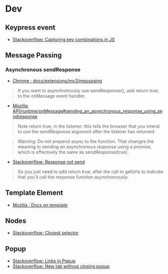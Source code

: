 # Dev

## Keypress event
+ [Stackoverflow: Capturing key combinations in JS]( https://stackoverflow.com/questions/16006583/capturing-ctrlz-key-combination-in-javascript)


## Message Passing

### Asynchronous sendResponse

+ [Chrome : docs/extensions/mv3/messaging](https://developer.chrome.com/docs/extensions/mv3/messaging/#simple)

> If you want to asynchronously use sendResponse(),
> add return true; to the onMessage event handler.
+ [Mozilla: API/runtime/onMessage#sending_an_asynchronous_response_using_sendresponse](https://developer.mozilla.org/en-US/docs/Mozilla/Add-ons/WebExtensions/API/runtime/onMessage#sending_an_asynchronous_response_using_sendresponse)

> Note return true; in the listener: this tells the browser that 
> you intend to use the sendResponse argument after the listener has returned.

> Warning: Do not prepend async to the function. That changes the meaning to
> sending an asynchronous response using a promise, which is effectively the
> same as sendResponse(true).

+ [Stackoverflow: Response not send](https://stackoverflow.com/questions/20077487/chrome-extension-message-passing-response-not-sent)

> So you just need to add return true; after the call to getUrls 
> to indicate that you'll call the 
> response function asynchronously.



## Template Element

+ [Mozilla : Docs on template](https://developer.mozilla.org/en-US/docs/Web/HTML/Element/template)


## Nodes

+ [Stackoverflow: Closest selector](https://stackoverflow.com/questions/70195994/event-target-dataset-returning-undefined-javascript)


## Popup

+ [Stackoverflow: Links in Popup](https://stackoverflow.com/questions/34734175/pure-html-chrome-extension-link-not-working#:~:text=Why%20aren't%20the%20links%20working%3F&text=Any%20link%20in%20the%20popup,click%20listener%20that%20executes%20chrome.)
+ [Stackoverflow: New tab without closing popup](https://stackoverflow.com/questions/29542742/chrome-extension-open-new-tab-without-losing-popup-focus/)

